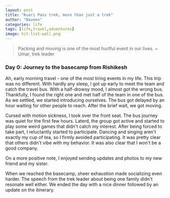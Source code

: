 ```yaml
---
layout: post
title: "Kuari Pass trek, more than just a trek"
author: "Naveen"
categories: life
tags: [life,travel,adventures]
image: hit-list-wall.png
---
```


> Packing and moving is one of the most hurtful event in our lives.
> ~ Umar, trek leader

### Day 0: Journey to the basecamp from Rishikesh
Ah, early morning travel - one of the most tiring events in my life. This trip was no different. With hardly any sleep, I got up early to meet the team and catch the travel bus. With a half-drowsy mood, I almost got the wrong bus. Thankfully, I found the right one and met half of the team in one of the bus. As we settled, we started introducing ourselves. The bus got delayed by an hour waiting for other people to reach. After the brief wait, we got moving.

Cursed with motion sickness, I took over the front seat. The bus journey was quiet for the first few hours. Laterd, the group got active and started to play some weird games that didn't catch my interest. After being forced to take part, I reluctantly started to participate. Dancing and singing aren't exactly my cup of tea, so I firmly avoided participating. It was pretty clear that others didn't vibe with my behavior. It was also clear that I won't be a good company.

On a more positive note, I enjoyed sending updates and photos to my new friend and my sister.

When we reached the basecamp, sheer exhaustion made socializing even harder. The speech from the trek leader about being one family didn't resonate well either. We ended the day with a nice dinner followed by an update on the itinerary.